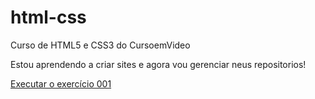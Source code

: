 # html-css
Curso de HTML5 e CSS3 do CursoemVideo

Estou aprendendo a criar sites e agora vou gerenciar neus repositorios!

<a href="[joaovitat.github.io/html-css/exercícios/ex 001/index.html](https://joaovitat.github.io/html-css/exerc%C3%ADcios/ex%20001/index.html)">Executar o exercício 001</a>
